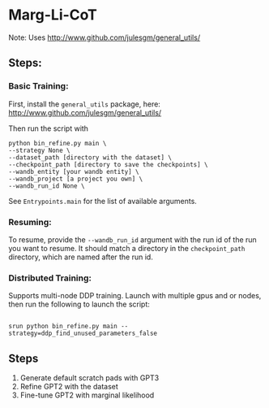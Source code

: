 # Marg-Li-CoT
Note: Uses http://www.github.com/julesgm/general_utils/


## Steps:

### Basic Training:
First, install the `general_utils` package, here: http://www.github.com/julesgm/general_utils/

Then run the script with

```
python bin_refine.py main \
--strategy None \
--dataset_path [directory with the dataset] \
--checkpoint_path [directory to save the checkpoints] \
--wandb_entity [your wandb entity] \
--wandb_project [a project you own] \
--wandb_run_id None \

```

See `Entrypoints.main` for the list of available arguments.

### Resuming:
To resume, provide the `--wandb_run_id` argument with the run id of the run you want to resume. It should match a directory in the `checkpoint_path` directory, which are named after the run id.

### Distributed Training:
Supports multi-node DDP training. Launch with multiple gpus and or nodes, then run the following to launch the script:

```

srun python bin_refine.py main --strategy=ddp_find_unused_parameters_false

```



## Steps
1. Generate default scratch pads with GPT3
2. Refine GPT2 with the dataset
3. Fine-tune GPT2 with marginal likelihood